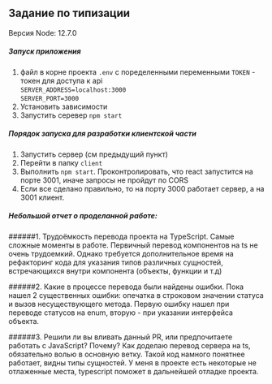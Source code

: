 ## Задание по типизации
Версия Node: 12.7.0
##### Запуск приложения
1. файл в корне проекта `.env` с поределенными переменными 
`TOKEN` - токен для доступа к api <br> 
`SERVER_ADDRESS=localhost:3000`<br>
`SERVER_PORT=3000`
2. Установить зависимости
3. Запустить серевер `npm start`

##### Порядок запуска для разработки клиентской части
1. Запустить сервер (см предыдущий пункт)
2. Перейти в папку `client`
3. Выполнить `npm start`. Проконтролировать, что react запустится на порте 3001, иначе запросы не пройдут по CORS
4. Если все сделано правильно, то на порту 3000 работает сервер, а на 3001 клиент.


##### Небольшой отчет о проделанной работе:
######1. Трудоёмкость перевода проекта на TypeScript. Самые сложные моменты в работе.
Первичный перевод компонентов на ts не очень трудоемкий. Однако требуется дополнительное время на 
рефакторинг кода для указания типов различных сущностей, встречающихся внутри компонента (объекты, функции и т.д)

######2. Какие в процессе перевода были найдены ошибки.
Пока нашел 2 существенных ошибки: опечатка в строковом значении статуса и вызов несуществующего метода.
Первую ошибку нашел при переводе статусов на enum, вторую  - при указании интерфейса объекта.

######3. Решили ли вы вливать данный PR, или предпочитаете работать с JavaScript? Почему?
Как доделаю перевод сервера на ts, обязательно волью в основную ветку. Такой код намного понятнее работает,
видны типы сущностей. У меня в проекте есть некоторые не отлаженные места, typescript поможет в дальнейшей отладке
 проекта.